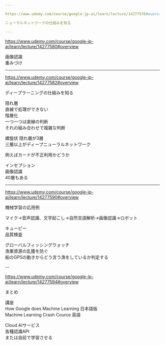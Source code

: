 ```yaml
---

https://www.udemy.com/course/google-jp-ai/learn/lecture/14277576#overview

ニューラルネットワークの仕組みを知る

---
```


https://www.udemy.com/course/google-jp-ai/learn/lecture/14277580#overview

画像認識  
重みづけ  

---

https://www.udemy.com/course/google-jp-ai/learn/lecture/14277582#overview

ディープラーニングの仕組みを知る  

隠れ層  
直線で処理ができない  
階層化  
一つ一つは直線の判断  
それの組み合わせで複雑な判断

螺旋状
隠れ層が3層  
三層以上がディープニューラルネットワーク

例えばカードが不正利用かどうか

インセプション  
画像認識  
40層もある

---

https://www.udemy.com/course/google-jp-ai/learn/lecture/14277590#overview

機械学習の応用例  

マイク→音声認識、文字起こし→自然言語解析→画像認識→ロボット

キューピー  
品質検査  

グローバルフィッシングウォッチ  
漁業資源の乱獲を防ぐ  
船のGPSの動きからどう言う漁をしているか判定する

--

https://www.udemy.com/course/google-jp-ai/learn/lecture/14277594#overview

まとめ

講座  
How Google does Machine Learning 日本語版  
Machine Learning Crash Cource 英語

Cloud AIサービス  
各種認識API  
または自前で学習させる
